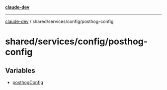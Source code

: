 [**claude-dev**](../../../../README.md)

***

[claude-dev](../../../../README.md) / shared/services/config/posthog-config

# shared/services/config/posthog-config

## Variables

- [posthogConfig](variables/posthogConfig.md)

